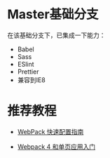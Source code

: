 # Master基础分支

在该基础分支下，已集成一下能力：

- Babel
- Sass
- ESlint
- Prettier
- 兼容到IE8

# 推荐教程

- [WebPack 快速配置指南](./QuickStart.md)

- [Webpack 4 和单页应用入门](https://github.com/wallstreetcn/webpack-and-spa-guide)